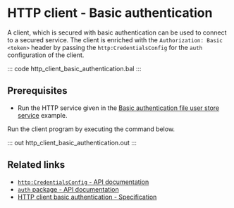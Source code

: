 # HTTP client - Basic authentication

A client, which is secured with basic authentication can be used to connect to a secured service. The client is enriched with the `Authorization: Basic <token>` header by passing the `http:CredentialsConfig` for the `auth` configuration of the client.

::: code http_client_basic_authentication.bal :::

## Prerequisites
- Run the HTTP service given in the [Basic authentication file user store service](/learn/by-example/http-service-basic-authentication-file-user-store) example.

Run the client program by executing the command below.

::: out http_client_basic_authentication.out :::

## Related links
- [`http:CredentialsConfig` - API documentation](https://lib.ballerina.io/ballerina/http/latest/records/CredentialsConfig)
- [`auth` package - API documentation](https://lib.ballerina.io/ballerina/auth/latest/)
- [HTTP client basic authentication - Specification](/spec/http/#9115-client---basic-auth)
